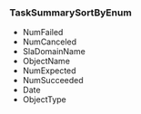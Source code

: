 ### TaskSummarySortByEnum
- NumFailed
- NumCanceled
- SlaDomainName
- ObjectName
- NumExpected
- NumSucceeded
- Date
- ObjectType
